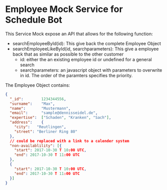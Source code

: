 # Employee Mock Service for Schedule Bot

This Service Mock expose an API that allows for the following function: 

- searchEmployeeById(id): This give back the complete Employee Object
- searchEmployeeLikeById(id, searchparameters): This give a employee back that as similar as possible to the other customer
  - id: either the an existing employee id or undefined for a general search
  - searchparameters: an javascript object with parameters to overwrite in id. The order of the paramters specifies the priority.
   

The Employee Object contains: 
```json
{
  "_id":        1234344556,
  "surname":    "Max",
  "name":       "Mustermann",
  "email":      "sample@dennisseidel.de",
  "expertise":  ["Schaden", "Kranken", "Sach"],
  "address":    {
    "city":   "Reutlingen",
    "street": "Berliner Ring 80"
  },
  // could be replaced with a link to a calender system
  "non-availablility": [{
    "start": 2017-10-30 T 10:00 UTC,
    "end": 2017-10-30 T 11:00 UTC
  },
  {
    "start": 2017-10-30 T 10:00 UTC,
    "end": 2017-10-30 T 11:00 UTC
  }]
}
```